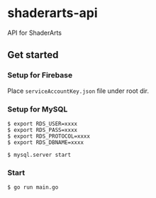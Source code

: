 # shaderarts-api
API for ShaderArts

## Get started
### Setup for Firebase
Place `serviceAccountKey.json` file under root dir. 

### Setup for MySQL
```
$ export RDS_USER=xxxx
$ export RDS_PASS=xxxx
$ export RDS_PROTOCOL=xxxx
$ export RDS_DBNAME=xxxx
```
```
$ mysql.server start
```

### Start
```
$ go run main.go
```